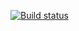 [![Build status](https://ci.appveyor.com/api/projects/status/3ic8r9qgky9m6adh?svg=true)](https://ci.appveyor.com/project/ApelsinkaLU/arraybuffer1)
